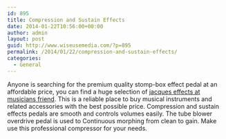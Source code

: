 ```yaml
---
id: 895
title: Compression and Sustain Effects
date: 2014-01-22T10:56:00+00:00
author: admin
layout: post
guid: http://www.wiseusemedia.com/?p=895
permalink: /2014/01/22/compression-and-sustain-effects/
categories:
  - General
---
```

Anyone is searching for the premium quality stomp-box effect pedal at an affordable price, you can find a huge selection of [jacques effects at musicians friend](http://www.musiciansfriend.com/effects/jacques). This is a reliable place to buy musical instruments and related accessories with the best possible price. Compression and sustain effects pedals are smooth and controls volumes easily. The tube blower overdrive pedal is used to Continuous morphing from clean to gain. Make use this professional compressor for your needs.